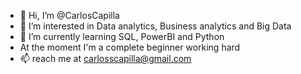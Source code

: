 - 👋 Hi, I’m @CarlosCapilla
- 👀 I’m interested in Data analytics, Business analytics and Big Data
- 🌱 I’m currently learning SQL, PowerBI and Python
- At the moment I'm a complete beginner working hard
- 📫 reach me at carlosscapilla@gmail.com

<!---
CarlosCapilla/CarlosCapilla is a ✨ special ✨ repository because its `README.md` (this file) appears on your GitHub profile.
You can click the Preview link to take a look at your changes.
--->
